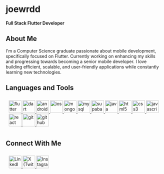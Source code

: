# joewrdd

**Full Stack Flutter Developer**

## About Me

I'm a Computer Science graduate passionate about mobile development, specifically focused on Flutter. Currently working on enhancing my skills and progressing towards becoming a senior mobile developer. I love building efficient, scalable, and user-friendly applications while constantly learning new technologies.

## Languages and Tools

<p align="left" style="padding: 10px;">
    <a href="https://flutter.dev" target="_blank"> 
        <img src="https://cdn.jsdelivr.net/gh/devicons/devicon/icons/flutter/flutter-original.svg" alt="flutter" width="40" height="40"/> 
    </a>
    <a href="https://dart.dev" target="_blank"> 
        <img src="https://cdn.jsdelivr.net/gh/devicons/devicon/icons/dart/dart-original.svg" alt="dart" width="40" height="40"/> 
    </a>
    <a href="https://developer.android.com" target="_blank"> 
        <img src="https://cdn.jsdelivr.net/gh/devicons/devicon/icons/android/android-original.svg" alt="android" width="40" height="40"/> 
    </a>
    <a href="https://developer.apple.com/ios/" target="_blank"> 
        <img src="https://cdn.jsdelivr.net/gh/devicons/devicon/icons/apple/apple-original.svg" alt="ios" width="40" height="40"/> 
    </a>
    <a href="https://www.mongodb.com/" target="_blank"> 
        <img src="https://cdn.jsdelivr.net/gh/devicons/devicon/icons/mongodb/mongodb-original-wordmark.svg" alt="mongodb" width="40" height="40"/> 
    </a>
    <a href="https://www.mysql.com/" target="_blank"> 
        <img src="https://cdn.jsdelivr.net/gh/devicons/devicon/icons/mysql/mysql-original-wordmark.svg" alt="mysql" width="40" height="40"/> 
    </a>
    <a href="https://supabase.com/" target="_blank"> 
        <img src="https://cdn.jsdelivr.net/gh/devicons/devicon/icons/supabase/supabase-original.svg" alt="supabase" width="40" height="40"/> 
    </a>
    <a href="https://www.java.com" target="_blank"> 
        <img src="https://cdn.jsdelivr.net/gh/devicons/devicon/icons/java/java-original.svg" alt="java" width="40" height="40"/> 
    </a>
    <a href="https://developer.mozilla.org/en-US/docs/Web/HTML" target="_blank"> 
        <img src="https://cdn.jsdelivr.net/gh/devicons/devicon/icons/html5/html5-original.svg" alt="html5" width="40" height="40"/> 
    </a>
    <a href="https://developer.mozilla.org/en-US/docs/Web/CSS" target="_blank"> 
        <img src="https://cdn.jsdelivr.net/gh/devicons/devicon/icons/css3/css3-original.svg" alt="css3" width="40" height="40"/> 
    </a>
    <a href="https://developer.mozilla.org/en-US/docs/Web/JavaScript" target="_blank"> 
        <img src="https://cdn.jsdelivr.net/gh/devicons/devicon/icons/javascript/javascript-original.svg" alt="javascript" width="40" height="40"/> 
    </a>
    <a href="https://reactjs.org/" target="_blank"> 
        <img src="https://cdn.jsdelivr.net/gh/devicons/devicon/icons/react/react-original.svg" alt="react" width="40" height="40"/> 
    </a>
    <a href="https://git-scm.com/" target="_blank"> 
        <img src="https://cdn.jsdelivr.net/gh/devicons/devicon/icons/git/git-original.svg" alt="git" width="40" height="40"/> 
    </a>
    <a href="https://github.com/" target="_blank"> 
        <img src="https://cdn.jsdelivr.net/gh/devicons/devicon/icons/github/github-original.svg" alt="github" width="40" height="40"/> 
    </a>
</p>

## Connect With Me

<p align="left" style="padding: 10px;">
    <a href="https://www.linkedin.com/in/joe-ward-385901309?utm_source=share&utm_campaign=share_via&utm_content=profile&utm_medium=ios_app" target="_blank">
        <img src="https://cdn.jsdelivr.net/gh/devicons/devicon/icons/linkedin/linkedin-original.svg" alt="LinkedIn" width="40" height="40"/>
    </a>
    <a href="https://twitter.com/joewrdd" target="_blank">
        <img src="https://cdn.jsdelivr.net/gh/devicons/devicon/icons/twitter/twitter-original.svg" alt="X (Twitter)" width="40" height="40"/>
    </a>
    <a href="https://instagram.com/joewrdd" target="_blank">
        <img src="https://raw.githubusercontent.com/rahuldkjain/github-profile-readme-generator/master/src/images/icons/Social/instagram.svg" alt="Instagram" width="40" height="40"/>
    </a>
</p>
